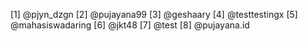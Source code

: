 [1] @pjyn_dzgn
[2] @pujayana99
[3] @geshaary
[4] @testtestingx
[5] @mahasiswadaring
[6] @jkt48
[7] @test
[8] @pujayana.id
